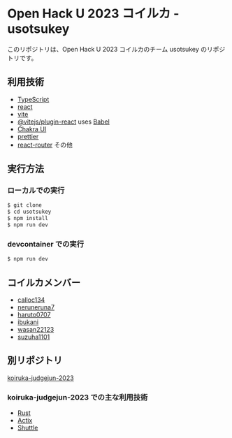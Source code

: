 # Open Hack U 2023 コイルカ - usotsukey

このリポジトリは、Open Hack U 2023 コイルカのチーム usotsukey のリポジトリです。

## 利用技術

- [TypeScript](https://www.typescriptlang.org/)
- [react](https://reactjs.org/)
- [vite](https://vitejs.dev/)
- [@vitejs/plugin-react](https://github.com/vitejs/vite-plugin-react/blob/main/packages/plugin-react/README.md) uses [Babel](https://babeljs.io/)
- [Chakra UI](https://chakra-ui.com/)
- [prettier](https://prettier.io/)
- [react-router](https://reactrouter.com/)
  その他

## 実行方法

### ローカルでの実行

```bash
$ git clone
$ cd usotsukey
$ npm install
$ npm run dev
```

### devcontainer での実行

```bash
$ npm run dev
```

## コイルカメンバー

- [calloc134](https://github.com/calloc134)
- [neruneruna7](https://github.com/neruneruna7)
- [haruto0707](https://github.com/haruto0707)
- [ibukani](https://github.com/ibukani)
- [wasan22123](https://github.com/wasan22123)
- [suzuha1101](https://github.com/suzuha1101)

## 別リポジトリ
[koiruka-judgejun-2023](https://github.com/neruneruna7/koiruka-judgejun-2023) 
### koiruka-judgejun-2023 での主な利用技術
- [Rust](https://www.rust-lang.org/ja)
- [Actix](https://actix.rs/)
- [Shuttle](https://www.shuttle.rs/)
